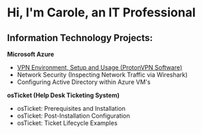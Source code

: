 # Hi, I'm Carole, an IT Professional

## Information Technology Projects:

**Microsoft Azure**
  * [VPN Environment, Setup and Usage (ProtonVPN Software)](https://github.com/cgreene200/vpn-environ-setup)
  * Network Security (Inspecting Network Traffic via Wireshark)
  * Configuring Active Directory within Azure VM's

**osTicket (Help Desk Ticketing System)**
  * osTicket: Prerequisites and Installation
  * osTicket: Post-Installation Configuration
  * osTicket: Ticket Lifecycle Examples
